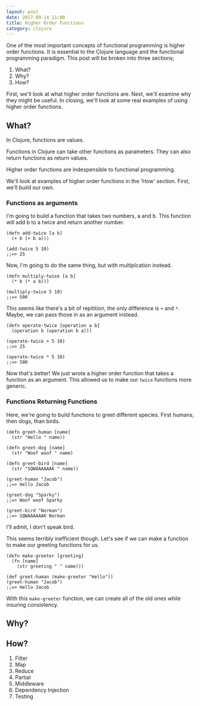```yaml
---
layout: post
date: 2017-09-14 11:00
title: Higher Order Functions
category: clojure
---
```


One of the most important concepts of functional programming is higher order functions.
It is essential to the Clojure language and the functional programming paradigm.
This post will be broken into three sections;

1. What?
2. Why?
3. How?

First, we'll look at what higher order functions are.
Next, we'll examine why they might be useful.
In closing, we'll look at some real examples of using higher order functions.

## What?

In Clojure, functions are values.

Functions in Clojure can take other functions as parameters.
They can also return functions as return values.

Higher order functions are indespensible to functional programming.

We'll look at examples of higher order functions in the 'How' section.
First, we'll build our own.

### Functions as arguments

I'm going to build a function that takes two numbers, a and b.
This function will add b to a twice and return another number.

```
(defn add-twice [a b]
  (+ b (+ b a)))

(add-twice 5 10)
;;=> 25
```

Now, I'm going to do the same thing, but with multiplcation instead.

```
(defn multiply-twixe [a b]
  (* b (* a b)))

(multiply-twice 5 10)
;;=> 500
```

This seems like there's a bit of repitition, the only difference is `+` and `*`.
Maybe, we can pass those in as an argument instead.

```
(defn operate-twice [operation a b]
  (operation b (operation b a)))

(operate-twice + 5 10)
;;=> 25

(operate-twice * 5 10)
;;=> 500
```

Now that's better!
We just wrote a higher order function that takes a function as an argument.
This allowed us to make our `twice` functions more generic. 

### Functions Returning Functions

Here, we're going to build functions to greet different species.
First humans, then dogs, than birds.

```
(defn greet-human [name]
  (str "Hello " name))

(defn greet-dog [name]
  (str "Woof woof " name)

(defn greet-bird [name]
  (str "SQWAAAAAAK " name))

(greet-human "Jacob")
;;=> Hello Jacob

(greet-dog "Sparky")
;;=> Woof woof Sparky

(greet-bird "Norman")
;;=> SQWAAAAAAK Norman
```

I'll admit, I don't speak bird.

This seems terribly inefficient though.
Let's see if we can make a function to make our greeting functions for us.

```
(defn make-greeter [greeting]
  (fn [name]
    (str greeting " " name)))

(def greet-human (make-greeter "Hello"))
(greet-human "Jacob")
;;=> Hello Jacob
```

With this `make-greeter` function, we can create all of the old ones while insuring consistency.

## Why?


## How?

1. Filter
2. Map
3. Reduce
4. Partial
5. Middleware
6. Dependency Injection
7. Testing









